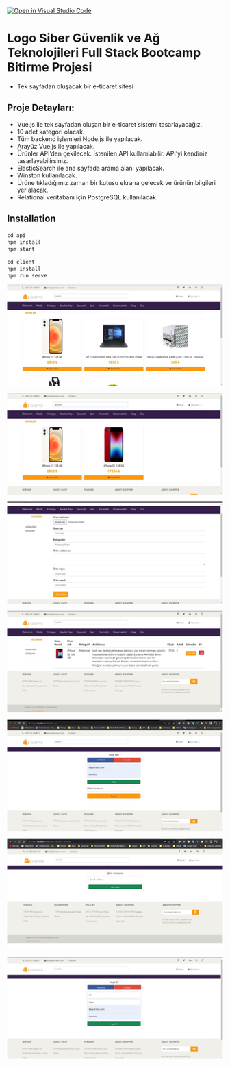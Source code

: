 [![Open in Visual Studio Code](https://classroom.github.com/assets/open-in-vscode-f059dc9a6f8d3a56e377f745f24479a46679e63a5d9fe6f495e02850cd0d8118.svg)](https://classroom.github.com/online_ide?assignment_repo_id=7472038&assignment_repo_type=AssignmentRepo)
# Logo Siber Güvenlik ve Ağ Teknolojileri Full Stack Bootcamp Bitirme Projesi

- Tek sayfadan oluşacak bir e-ticaret sitesi

## Proje Detayları:

- Vue.js ile tek sayfadan oluşan bir e-ticaret sistemi tasarlayacağız.
- 10 adet kategori olacak.
- Tüm backend işlemleri Node.js ile yapılacak.
- Arayüz Vue.js ile yapılacak.
- Ürünler API’den çekilecek. İstenilen API kullanılabilir. API’yi kendiniz tasarlayabilirsiniz.
- ElasticSearch ile ana sayfada arama alanı yapılacak.
- Winston kullanılacak.
- Ürüne tıkladığımız zaman bir kutusu ekrana gelecek ve ürünün bilgileri yer alacak.
- Relational veritabanı için PostgreSQL kullanılacak.

## Installation

```
cd api
npm install
npm start
```

```
cd client
npm install
npm run serve
```

![](https://github.com/171-Logo-Siber-FullStack-Bootcamp/graduation-project-omerfarukky/blob/main/client/src/assets/images/ss/1.jpg)

![](https://github.com/171-Logo-Siber-FullStack-Bootcamp/graduation-project-omerfarukky/blob/main/client/src/assets/images/ss/2.jpg)

![](https://github.com/171-Logo-Siber-FullStack-Bootcamp/graduation-project-omerfarukky/blob/main/client/src/assets/images/ss/3.jpg)

![](https://github.com/171-Logo-Siber-FullStack-Bootcamp/graduation-project-omerfarukky/blob/main/client/src/assets/images/ss/4.jpg)

![](https://github.com/171-Logo-Siber-FullStack-Bootcamp/graduation-project-omerfarukky/blob/main/client/src/assets/images/ss/5.jpg)

![](https://github.com/171-Logo-Siber-FullStack-Bootcamp/graduation-project-omerfarukky/blob/main/client/src/assets/images/ss/6.jpg)

![](https://github.com/171-Logo-Siber-FullStack-Bootcamp/graduation-project-omerfarukky/blob/main/client/src/assets/images/ss/7.jpg)
